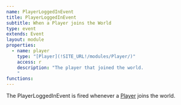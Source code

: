 ```yaml
---
name: PlayerLoggedInEvent
title: PlayerLoggedInEvent
subtitle: When a Player joins the World
type: event
extends: Event
layout: module
properties:  
  - name: player
    type: "[Player](!SITE_URL!/modules/Player/)"
    access: r
    description: "The player that joined the world.
    "
functions:
---
```


The PlayerLoggedInEvent is fired whenever a [Player](/modules/Player) joins the
world.
